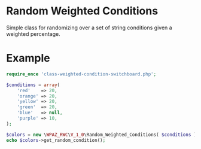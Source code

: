 # Random Weighted Conditions

Simple class for randomizing over a set of string conditions given a weighted percentage.

# Example

```php
require_once 'class-weighted-condition-switchboard.php';

$conditions = array(
	'red'    => 20,
	'orange' => 20,
	'yellow' => 20,
	'green'  => 20,
	'blue'   => null,
	'purple' => 10,
);

$colors = new \WPAZ_RWC\V_1_0\Random_Weighted_Conditions( $conditions );
echo $colors->get_random_condition();
```
